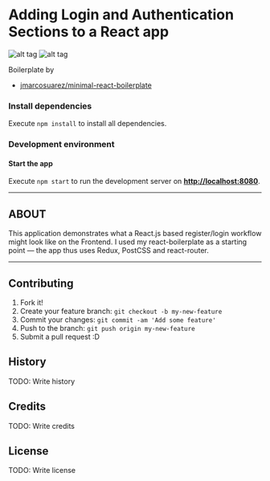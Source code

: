 # Adding Login and Authentication Sections to a React app

![alt tag](http://assets.fincaspace.com/img/loginflow-register.png)
![alt tag](http://assets.fincaspace.com/img/loginflow-dashboard.png)

Boilerplate by
  - [jmarcosuarez/minimal-react-boilerplate](https://github.com/jmarcosuarez/minimal-react-boilerplate)

### Install dependencies

Execute `npm install` to install all dependencies.

### Development environment

#### Start the app

Execute `npm start` to run the development server on **[http://localhost:8080](http://localhost:8080)**.

- - - -

## ABOUT

This application demonstrates what a React.js based register/login workflow might look like on the Frontend. I used my react-boilerplate as a starting point — the app thus uses Redux, PostCSS and react-router.


- - - -

## Contributing
1. Fork it!
2. Create your feature branch: `git checkout -b my-new-feature`
3. Commit your changes: `git commit -am 'Add some feature'`
4. Push to the branch: `git push origin my-new-feature`
5. Submit a pull request :D
## History
TODO: Write history
## Credits
TODO: Write credits
## License
TODO: Write license

